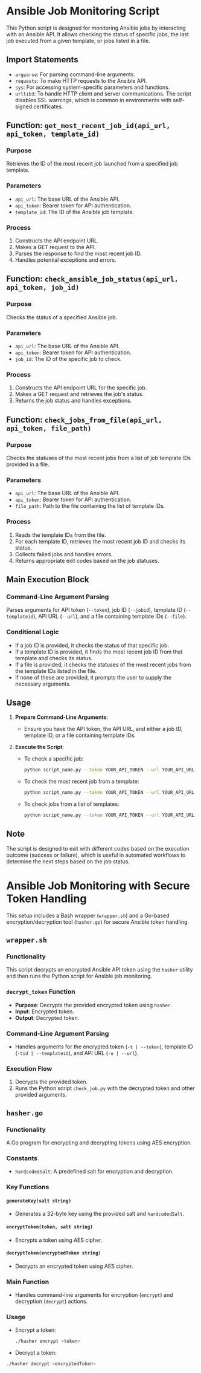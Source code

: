 # Ansible Job Monitoring Script

This Python script is designed for monitoring Ansible jobs by interacting with an Ansible API. It allows checking the status of specific jobs, the last job executed from a given template, or jobs listed in a file.

## Import Statements

- `argparse`: For parsing command-line arguments.
- `requests`: To make HTTP requests to the Ansible API.
- `sys`: For accessing system-specific parameters and functions.
- `urllib3`: To handle HTTP client and server communications. The script disables SSL warnings, which is common in environments with self-signed certificates.

## Function: `get_most_recent_job_id(api_url, api_token, template_id)`

### Purpose

Retrieves the ID of the most recent job launched from a specified job template.

### Parameters

- `api_url`: The base URL of the Ansible API.
- `api_token`: Bearer token for API authentication.
- `template_id`: The ID of the Ansible job template.

### Process

1. Constructs the API endpoint URL.
2. Makes a GET request to the API.
3. Parses the response to find the most recent job ID.
4. Handles potential exceptions and errors.

## Function: `check_ansible_job_status(api_url, api_token, job_id)`

### Purpose

Checks the status of a specified Ansible job.

### Parameters

- `api_url`: The base URL of the Ansible API.
- `api_token`: Bearer token for API authentication.
- `job_id`: The ID of the specific job to check.

### Process

1. Constructs the API endpoint URL for the specific job.
2. Makes a GET request and retrieves the job's status.
3. Returns the job status and handles exceptions.

## Function: `check_jobs_from_file(api_url, api_token, file_path)`

### Purpose

Checks the statuses of the most recent jobs from a list of job template IDs provided in a file.

### Parameters

- `api_url`: The base URL of the Ansible API.
- `api_token`: Bearer token for API authentication.
- `file_path`: Path to the file containing the list of template IDs.

### Process

1. Reads the template IDs from the file.
2. For each template ID, retrieves the most recent job ID and checks its status.
3. Collects failed jobs and handles errors.
4. Returns appropriate exit codes based on the job statuses.

## Main Execution Block

### Command-Line Argument Parsing

Parses arguments for API token (`--token`), job ID (`--jobid`), template ID (`--templateid`), API URL (`--url`), and a file containing template IDs (`--file`).

### Conditional Logic

- If a job ID is provided, it checks the status of that specific job.
- If a template ID is provided, it finds the most recent job ID from that template and checks its status.
- If a file is provided, it checks the statuses of the most recent jobs from the template IDs listed in the file.
- If none of these are provided, it prompts the user to supply the necessary arguments.

## Usage

1. **Prepare Command-Line Arguments**:
   - Ensure you have the API token, the API URL, and either a job ID, template ID, or a file containing template IDs.

2. **Execute the Script**:
   - To check a specific job:
     ```bash
     python script_name.py --token YOUR_API_TOKEN --url YOUR_API_URL --jobid 123
     ```
   - To check the most recent job from a template:
     ```bash
     python script_name.py --token YOUR_API_TOKEN --url YOUR_API_URL --templateid 456
     ```
   - To check jobs from a list of templates:
     ```bash
     python script_name.py --token YOUR_API_TOKEN --url YOUR_API_URL --file path/to/template_ids.txt
     ```

## Note

The script is designed to exit with different codes based on the execution outcome (success or failure), which is useful in automated workflows to determine the next steps based on the job status.

# Ansible Job Monitoring with Secure Token Handling

This setup includes a Bash wrapper (`wrapper.sh`) and a Go-based encryption/decryption tool (`hasher.go`) for secure Ansible token handling.

## `wrapper.sh`

### Functionality

This script decrypts an encrypted Ansible API token using the `hasher` utility and then runs the Python script for Ansible job monitoring.

### `decrypt_token` Function

- **Purpose**: Decrypts the provided encrypted token using `hasher`.
- **Input**: Encrypted token.
- **Output**: Decrypted token.

### Command-Line Argument Parsing

- Handles arguments for the encrypted token (`-t | --token`), template ID (`-tid | --templateid`), and API URL (`-u | --url`).

### Execution Flow

1. Decrypts the provided token.
2. Runs the Python script `check_job.py` with the decrypted token and other provided arguments.

## `hasher.go`

### Functionality

A Go program for encrypting and decrypting tokens using AES encryption.

### Constants

- `hardcodedSalt`: A predefined salt for encryption and decryption.

### Key Functions

#### `generateKey(salt string)`

- Generates a 32-byte key using the provided salt and `hardcodedSalt`.

#### `encryptToken(token, salt string)`

- Encrypts a token using AES cipher.

#### `decryptToken(encryptedToken string)`

- Decrypts an encrypted token using AES cipher.

### Main Function

- Handles command-line arguments for encryption (`encrypt`) and decryption (`decrypt`) actions.

### Usage

- Encrypt a token:
  ```bash
  ./hasher encrypt <token>
  ```
- Decrypt a token:
```bash
./hasher decrypt <encryptedToken>
```  
